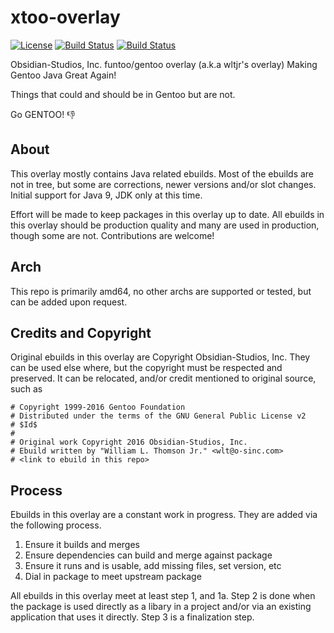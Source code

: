 # xtoo-overlay
[![License](https://img.shields.io/badge/license-GPLv2-9977bb.svg?style=plastic)](https://github.com/Obsidian-StudiosInc/os-xtoo/blob/master/LICENSE)
[![Build Status](https://img.shields.io/travis/Obsidian-StudiosInc/os-xtoo/master.svg?colorA=9977bb&style=plastic)](https://travis-ci.org/Obsidian-StudiosInc/os-xtoo)
[![Build Status](https://img.shields.io/shippable/5840e5d8e2ab4d0f0058b4b7/master.svg?colorA=9977bb&style=plastic)](https://app.shippable.com/projects/5840e5d8e2ab4d0f0058b4b7/)

Obsidian-Studios, Inc. funtoo/gentoo overlay (a.k.a wltjr's overlay)
Making Gentoo Java Great Again!

Things that could and should be in Gentoo but are not.

Go GENTOO! :-1:

## About
This overlay mostly contains Java related ebuilds. Most of the 
ebuilds are not in tree, but some are corrections, newer versions 
and/or slot changes. Initial support for Java 9, JDK only at this time. 

Effort will be made to keep packages in this overlay up to date. All 
ebuilds in this overlay should be production quality and many are used 
in production, though some are not. Contributions are welcome!

## Arch
This repo is primarily amd64, no other archs are supported or tested, 
but can be added upon request.

## Credits and Copyright
Original ebuilds in this overlay are Copyright Obsidian-Studios, Inc. 
They can be used else where, but the copyright must be respected and 
preserved. It can be relocated, and/or credit mentioned to original 
source, such as

```shell
# Copyright 1999-2016 Gentoo Foundation
# Distributed under the terms of the GNU General Public License v2
# $Id$
#
# Original work Copyright 2016 Obsidian-Studios, Inc.
# Ebuild written by "William L. Thomson Jr." <wlt@o-sinc.com>
# <link to ebuild in this repo>
```

## Process

Ebuilds in this overlay are a constant work in progress. They are added 
via the following process.

1. Ensure it builds and merges
  1. Ensure dependencies can build and merge against package
2. Ensure it runs and is usable, add missing files, set version, etc
3. Dial in package to meet upstream package

All ebuilds in this overlay meet at least step 1, and 1a. Step 2 is 
done when the package is used directly as a libary in a project and/or 
via an existing application that uses it directly. Step 3 is a 
finalization step.
